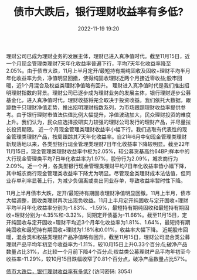 ﻿---
title: 债市大跌后，银行理财收益率有多低?
date: 2022-11-19 19:20
tags:
- 理财
- 债券
updated: 1970-01-01 08:00:00
---

理财公司已成为理财业务的发展主体，理财已进入真净值时代。截至11月15日，近一个月现金管理类理财7天年化收益率普遍下行，平均7天年化收益率降至2.05%。由于债市大跌，11月上半月定开/最短持有期纯固收及固收+理财平均半月年化收益率为负，净值明显回撤，使得纯固收理财近两个月接近零收益;股市回暖，近1个月混合及权益类理财净值略有回升。
理财进入真净值时代是我们推出招明理财指数的背景。理财公司已逐步成为理财业务的发展主体，银行理财逐步公募基金化，进入真净值时代，理财收益将完全取决于投资收益。我们依托大数据，跟踪数千只理财净值走势，推出招明理财指数系列，为市场跟踪理财收益率提供参考。由于银行理财市值法估值比例大幅提升，净值波动加大，民众理财投资的难度上升。我们认为，民众应选择投研实力较强的理财公司发行的理财产品，并尽量拉长投资期限。
近一个月现金管理类理财收益率小幅下行。我们选取有代表性的现金管理类理财产品，按周跟踪其7天年化收益率。自21年6月中旬现金管理类理财新规落地以来，各类型银行现金管理类理财7日年化收益率下降较明显。截至22年11月15日，现金管理类理财收益率中枢为2.05%，较公募货基高约64BP;样本中的大行现金管理类平均7日年化收益率为1.97%，股份行为2.09%，城农商行为2.09%。近一个月，各类型银行现金管理类理财平均7日年化收益率皆小幅下降，其中城农商行现金管理类收益率下降尤为明显。尽管现金类理财成本法估值，但同业存单利率显著上行，为减少负偏离或卖出同业存单，导致收益率暂时性下降。
<!-- more -->
11月上半月债市大跌，定开/最短持有期固收理财净值明显回撤。11月上半月，债市大幅调整，固收类理财再次出现负收益。11月上半月定开纯固收与定开固收+理财平均半月年化收益率分别为-1.83%、-1.59%，最短持有期纯固收和最短持有期固收+理财分别为-4.35%和-3.32%，同期定开债基为-11.66%。截至11月15日，定开纯固收与定开固收+理财平均近3个月年化收益率为1.81%、1.64%，最短持有期纯固收和最短持有期固收+理财为1.18%和0.01%，收益率大幅下降。
近期股市回暖，混合类和权益类理财产品净值略有回升。截至11月15日，理财公司混合类公募理财产品平均年初至今收益率为-1.11%，较10月15日上升0.33个百分点;破净产品数量占比31%，占比较一个月前下降4个百分点;权益类公募理财产品平均年初至今收益率-11.29%，较10月15日跌幅收窄了0.81个百分点，破净产品数量占比57%。

[债市大跌后，银行理财收益率有多低?](https://url12.ctfile.com/f/3948612-727979993-221401?p=3054)
(访问密码: 3054)
